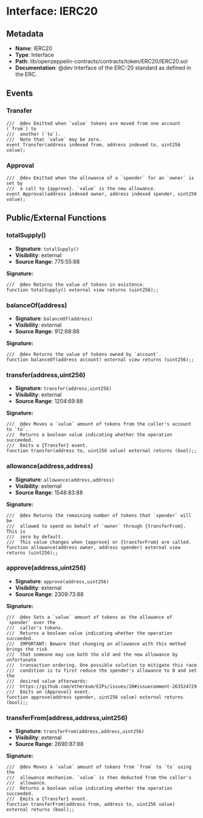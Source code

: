 # Interface: IERC20

## Metadata

- **Name**: IERC20
- **Type**: Interface
- **Path**: lib/openzeppelin-contracts/contracts/token/ERC20/IERC20.sol
- **Documentation**:  @dev Interface of the ERC-20 standard as defined in the ERC.

## Events

### Transfer

```solidity
///  @dev Emitted when `value` tokens are moved from one account (`from`) to
///  another (`to`).
///  Note that `value` may be zero.
event Transfer(address indexed from, address indexed to, uint256 value);
```

### Approval

```solidity
///  @dev Emitted when the allowance of a `spender` for an `owner` is set by
///  a call to {approve}. `value` is the new allowance.
event Approval(address indexed owner, address indexed spender, uint256 value);
```

## Public/External Functions

### totalSupply()

- **Signature**: `totalSupply()`
- **Visibility**: external
- **Source Range**: 775:55:88

**Signature:**
```solidity
///  @dev Returns the value of tokens in existence.
function totalSupply() external view returns (uint256);;
```

### balanceOf(address)

- **Signature**: `balanceOf(address)`
- **Visibility**: external
- **Source Range**: 912:68:88

**Signature:**
```solidity
///  @dev Returns the value of tokens owned by `account`.
function balanceOf(address account) external view returns (uint256);;
```

### transfer(address,uint256)

- **Signature**: `transfer(address,uint256)`
- **Visibility**: external
- **Source Range**: 1204:69:88

**Signature:**
```solidity
///  @dev Moves a `value` amount of tokens from the caller's account to `to`.
///  Returns a boolean value indicating whether the operation succeeded.
///  Emits a {Transfer} event.
function transfer(address to, uint256 value) external returns (bool);;
```

### allowance(address,address)

- **Signature**: `allowance(address,address)`
- **Visibility**: external
- **Source Range**: 1548:83:88

**Signature:**
```solidity
///  @dev Returns the remaining number of tokens that `spender` will be
///  allowed to spend on behalf of `owner` through {transferFrom}. This is
///  zero by default.
///  This value changes when {approve} or {transferFrom} are called.
function allowance(address owner, address spender) external view returns (uint256);;
```

### approve(address,uint256)

- **Signature**: `approve(address,uint256)`
- **Visibility**: external
- **Source Range**: 2309:73:88

**Signature:**
```solidity
///  @dev Sets a `value` amount of tokens as the allowance of `spender` over the
///  caller's tokens.
///  Returns a boolean value indicating whether the operation succeeded.
///  IMPORTANT: Beware that changing an allowance with this method brings the risk
///  that someone may use both the old and the new allowance by unfortunate
///  transaction ordering. One possible solution to mitigate this race
///  condition is to first reduce the spender's allowance to 0 and set the
///  desired value afterwards:
///  https://github.com/ethereum/EIPs/issues/20#issuecomment-263524729
///  Emits an {Approval} event.
function approve(address spender, uint256 value) external returns (bool);;
```

### transferFrom(address,address,uint256)

- **Signature**: `transferFrom(address,address,uint256)`
- **Visibility**: external
- **Source Range**: 2690:87:88

**Signature:**
```solidity
///  @dev Moves a `value` amount of tokens from `from` to `to` using the
///  allowance mechanism. `value` is then deducted from the caller's
///  allowance.
///  Returns a boolean value indicating whether the operation succeeded.
///  Emits a {Transfer} event.
function transferFrom(address from, address to, uint256 value) external returns (bool);;
```
